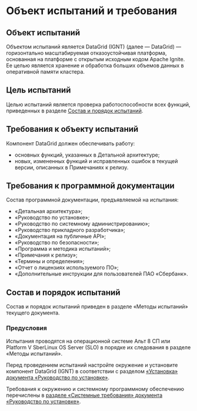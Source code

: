 # Объект испытаний и требования

## Объект испытаний

Объектом испытаний является DataGrid (IGNT) (далее — DataGrid) — горизонтально масштабируемая отказоустойчивая платформа, основанная на платформе с открытым исходным кодом Apache Ignite. Ее целью является хранение и обработка больших объемов данных в оперативной памяти кластера.

## Цель испытаний

Целью испытаний является проверка работоспособности всех функций, приведенных в разделе [Состав и порядок испытаний](#состав-и-порядок-испытаний).

## Требования к объекту испытаний

Компонент DataGrid должен обеспечивать работу:

-   основных функций, указанных в Детальной архитектуре;
-   новых, измененных функций и исправленных ошибок в текущей версии, описанных в Примечаниях к релизу.

## Требования к программной документации

Состав программной документации, предъявляемой на испытания:

-   «Детальная архитектура»;
-   «Руководство по установке»;
-   «Руководство по системному администрированию»;
-   «Руководство прикладного разработчика»;
-   «Документация на публичные API»;
-   «Руководство по безопасности»;
-   «Программа и методика испытаний»;
-   «Примечания к релизу»;
-   «Термины и определения»;
-   «Отчет о лицензиях используемого ПО»;
-   «Дополнительные инструкции для пользователей ПАО «Сбербанк».

## Состав и порядок испытаний

Состав и порядок испытаний приведен в разделе «Методы испытаний» текущего документа.

### Предусловия

Испытания проводятся на операционной системе Альт 8 СП или Platform V SberLinux OS Server (SLO) в порядке их следования в разделе «Методы испытаний».

Перед проведением испытаний настройте окружение и установите компонент DataGrid (IGNT) в соответствии с разделом [«Установка» документа «Руководство по установке»](../../installation-guide/md/installation.md).

Требования к окружению и системному программному обеспечению перечислены в [разделе «Системные требования» документа «Руководство по установке»](../../installation-guide/md/system-requirements.md).